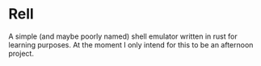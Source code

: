 # Rell

A simple (and maybe poorly named) shell emulator written in rust for learning purposes. At the moment I only intend for this to be an afternoon project.